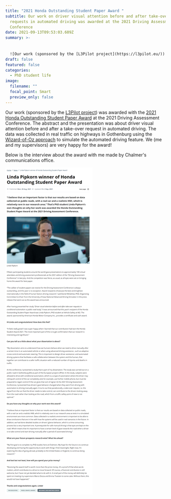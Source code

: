 ```yaml
---
title: "2021 Honda Outstanding Student Paper Award "
subtitle: Our work on driver visual attention before and after take-over
  requests in automated driving was awarded at the 2021 Driving Assessment
  Conference
date: 2021-09-13T09:53:03.609Z
summary: >-
  

  ![Our work (sponsored by the [L3Pilot project](https://l3pilot.eu/)) was awarded with the [2021 Honda Outstanding Student Paper Award](https://drivingassessment.uiowa.edu/past-conferences/driving-assessment-2021/2021-honda-outstanding-student-paper-award-winners) at the 2021 Driving Assessment Conference.   <!--EndFragment-->]()
draft: false
featured: false
categories:
  - PhD student life
image:
  filename: ""
  focal_point: Smart
  preview_only: false
---
```

Our work (sponsored by the [L3Pilot project](https://l3pilot.eu/)) was awarded with the [2021 Honda Outstanding Student Paper Award](https://drivingassessment.uiowa.edu/past-conferences/driving-assessment-2021/2021-honda-outstanding-student-paper-award-winners) at the 2021 Driving Assessment Conference. The abstract and the presentation was about driver visual attention before and after a take-over request in automated driving. The data was collected in real traffic on highways in Gothenburg using the [Wizard-of-Oz approach](https://en.wikipedia.org/wiki/Wizard_of_Oz_experiment) to simulate the automated driving feature. We (me and my supervisors) are very happy for the award! 

Below is the interview about the award with me made by Chalmer's communications office.    

![](interview_linda.png)